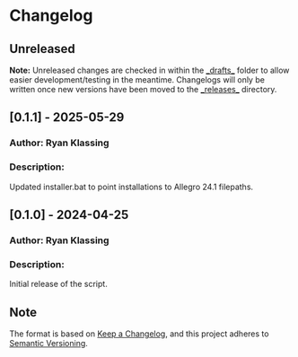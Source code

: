 # Changelog

## Unreleased

**Note:** Unreleased changes are checked in within the [\_drafts\_](_drafts_) folder to allow easier development/testing in the meantime.  Changelogs will only be written once new versions have been moved to the [\_releases\_](_releases_) directory.

## [0.1.1] - 2025-05-29

### Author:   Ryan Klassing

### Description:
Updated installer.bat to point installations to Allegro 24.1 filepaths.

## [0.1.0] - 2024-04-25

### Author:   Ryan Klassing

### Description:
Initial release of the script.

## Note

The format is based on [Keep a Changelog](https://keepachangelog.com/en/1.0.0/),
and this project adheres to [Semantic Versioning](https://semver.org/spec/v2.0.0.html).
